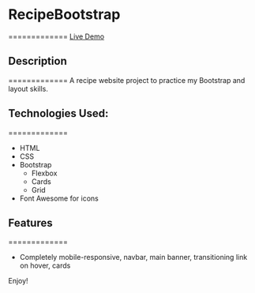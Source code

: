 # RecipeBootstrap
=============
[Live Demo](http://alisonchilders.com/recipebootstrap/recipecentral.html)

## Description
=============
A recipe website project to practice my Bootstrap and layout skills.

## Technologies Used:
=============
* HTML
* CSS
* Bootstrap
  * Flexbox
  * Cards
  * Grid
* Font Awesome for icons

## Features
=============
- Completely mobile-responsive, navbar, main banner, transitioning link on hover, cards

Enjoy!
